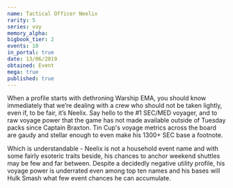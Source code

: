 ```yaml
---
name: Tactical Officer Neelix
rarity: 5
series: voy
memory_alpha:
bigbook_tier: 2
events: 10
in_portal: true
date: 13/06/2019
obtained: Event
mega: true
published: true
---
```


When a profile starts with dethroning Warship EMA, you should know immediately that we’re dealing with a crew who should not be taken lightly, even if, to be fair, it’s Neelix. Say hello to the #1 SEC/MED voyager, and to raw voyage power that the game has not made available outside of Tuesday packs since Captain Braxton. Tin Cup's voyage metrics across the board are gaudy and stellar enough to even make his 1300+ SEC base a footnote.

Which is understandable - Neelix is not a household event name and with some fairly esoteric traits beside, his chances to anchor weekend shuttles may be few and far between. Despite a decidedly negative utility profile, his voyage power is underrated even among top ten names and his bases will Hulk Smash what few event chances he can accumulate.
